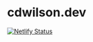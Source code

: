 # cdwilson.dev

[![Netlify Status](https://api.netlify.com/api/v1/badges/959dc3be-7599-489e-8a3e-3bf55c868db8/deploy-status)](https://app.netlify.com/sites/cdwilson-dev/deploys)
